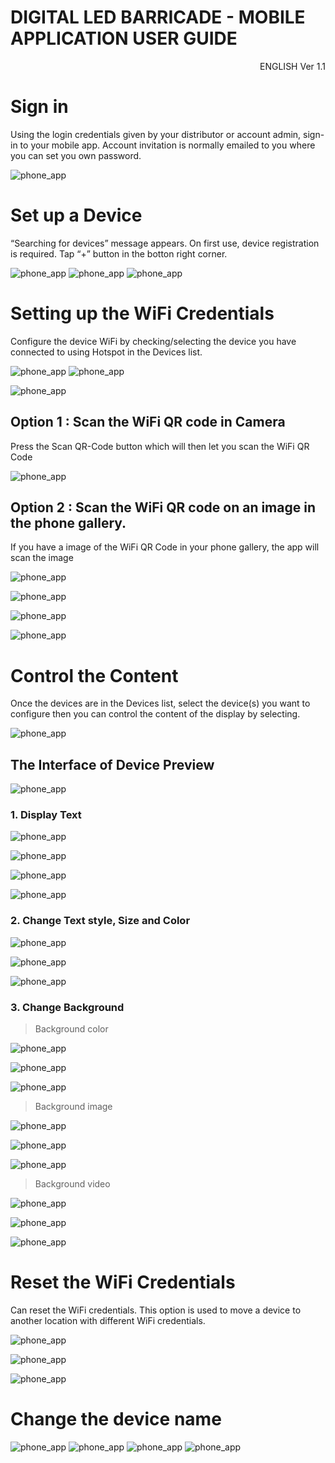 # DIGITAL LED BARRICADE - MOBILE APPLICATION USER GUIDE

<div style="display: flex; justify-content: space-between; align-items: center;">
  <div></div>
  <div style="text-align: right;">ENGLISH Ver 1.1</div>
</div>

# Sign in
Using the login credentials given by your distributor or account admin, sign-in to your mobile app. Account invitation is normally emailed to you where you can set you own password.

![phone_app](/phoneApp_images/phone_app/signIn.png ":size=55%")

# Set up a Device
“Searching for devices” message appears. On first use, device registration is required. Tap “+” button in the botton right corner.

![phone_app](/phoneApp_images/phone_app/deviceSetup.png ":size=55%")
![phone_app](/phoneApp_images/phone_app/deviceSetup2.png ":size=55%")
![phone_app](/phoneApp_images/phone_app/deviceSetup3.png ":size=55%")

# Setting up the WiFi Credentials
Configure the device WiFi by checking/selecting the device you have connected to using Hotspot in the Devices list. 

![phone_app](/phoneApp_images/phone_app/setupWifi.png ":size=55%")
![phone_app](/phoneApp_images/phone_app/timezone.png ":size=68%")

![phone_app](/phoneApp_images/phone_app/scanQr.png ":size=63%")

## Option 1 : Scan the WiFi QR code in Camera

Press the Scan QR-Code button which will then let you scan the WiFi QR Code

![phone_app](/phoneApp_images/phone_app/option1.png ":size=70%")


## Option 2 : Scan the WiFi QR code on an image in the phone gallery.

If you have a image of the WiFi QR Code in your phone gallery, the app will scan
the image

![phone_app](/phoneApp_images/phone_app/option2.png ":size=70%")

![phone_app](/phoneApp_images/phone_app/wifiCred.png ":size=55%")

![phone_app](/phoneApp_images/phone_app/deviceReboot.png ":size=68%")

![phone_app](/phoneApp_images/phone_app/wifiConfig.png ":size=55%")


# Control the Content
Once the devices are in the Devices list, select the device(s) you want to configure then you can control the content of the display by selecting.

![phone_app](/phoneApp_images/phone_app/controlContent.png ":size=55%")

## The Interface of Device Preview

![phone_app](/phoneApp_images/phone_app/displayPreview.png ":size=87%")

### 1. Display Text

![phone_app](/phoneApp_images/phone_app/tapLanguage.png ":size=55%")

![phone_app](/phoneApp_images/phone_app/languagePreview.png ":size=55%")

![phone_app](/phoneApp_images/phone_app/micButton.png ":size=55%")

![phone_app](/phoneApp_images/phone_app/translatedText.png ":size=55%")

### 2. Change Text style, Size and Color

![phone_app](/phoneApp_images/phone_app/tapStyle.png ":size=55%")

![phone_app](/phoneApp_images/phone_app/stylePreview.png ":size=55%")

![phone_app](/phoneApp_images/phone_app/stylePreviewSend.png ":size=55%")

### 3. Change Background
> Background color

![phone_app](/phoneApp_images/phone_app/tapBackground.png ":size=55%")

![phone_app](/phoneApp_images/phone_app/bgColorPreview.png ":size=55%")

![phone_app](/phoneApp_images/phone_app/bgColorPreview2.png ":size=55%")

> Background image

![phone_app](/phoneApp_images/phone_app/bgImagePreview.png ":size=55%")

![phone_app](/phoneApp_images/phone_app/bgImagePreview2.png ":size=55%")

![phone_app](/phoneApp_images/phone_app/bgImagePreview3.png ":size=55%")

> Background video

![phone_app](/phoneApp_images/phone_app/bgVideoPreview.png ":size=55%")

![phone_app](/phoneApp_images/phone_app/bgVideoPreview2.png ":size=55%")

![phone_app](/phoneApp_images/phone_app/bgVideoPreview3.png ":size=55%")

# Reset the WiFi Credentials
Can reset the WiFi credentials. This option is used to move a device to another location with different WiFi credentials.

![phone_app](/phoneApp_images/phone_app/resetWifi.png ":size=55%")

![phone_app](/phoneApp_images/phone_app/resetWifiModal.png ":size=80%")

![phone_app](/phoneApp_images/phone_app/resetWifiList.png ":size=68%")

# Change the device name

![phone_app](/phoneApp_images/phone_app/renameDevice.png ":size=55%")
![phone_app](/phoneApp_images/phone_app/renameDevice2.png ":size=55%")
![phone_app](/phoneApp_images/phone_app/renameDevice3.png ":size=55%")
![phone_app](/phoneApp_images/phone_app/renameDevice4.png ":size=55%")